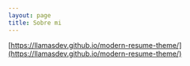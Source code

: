 ```yaml
---
layout: page
title: Sobre mi
---
```


[https://llamasdev.github.io/modern-resume-theme/](https://llamasdev.github.io/modern-resume-theme/)
